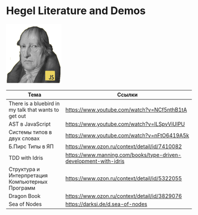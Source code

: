 # Hegel Literature and Demos
<img src="./logo.png" width="150"> 



| Тема                          | Ссылки                                                            |
| ----------------------------- | ----------------------------------------------------------------- |
| There is a bluebird in my talk that wants to get out    | https://www.youtube.com/watch?v=NCf5nthB1tA   |
| AST в JavaScript              | https://www.youtube.com/watch?v=ILSpvViUlPU                       |
| Системы типов в двух словах   | https://www.youtube.com/watch?v=nFtO6419A5k                       |
| Б.Пирс Типы в ЯП              | https://www.ozon.ru/context/detail/id/7410082                     |
| TDD with Idris                | https://www.manning.com/books/type-driven-development-with-idris  |
| Структура и Интерпретация Компьютерных Программ     | https://www.ozon.ru/context/detail/id/5322055   |
| Dragon Book                   | https://www.ozon.ru/context/detail/id/3829076                     |
| Sea of Nodes                  | https://darksi.de/d.sea-of-nodes                                  |

